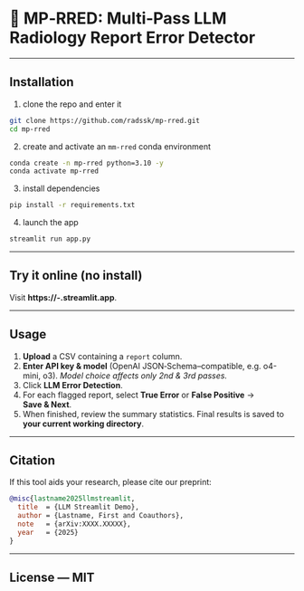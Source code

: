 # 📑 MP‑RRED: Multi‑Pass LLM Radiology Report Error Detector




---

## Installation

1. clone the repo and enter it

```bash
git clone https://github.com/radssk/mp-rred.git
cd mp-rred
```

2. create and activate an `mm-rred` conda environment
```bash
conda create -n mp-rred python=3.10 -y
conda activate mp-rred
```

3. install dependencies
```bash
pip install -r requirements.txt
```

4. launch the app
```bash
streamlit run app.py
```

---

## Try it online (no install)

Visit **https\://<USER>-<REPO>.streamlit.app**.


---

## Usage

1. **Upload** a CSV containing a `report` column.
2. **Enter API key & model** (OpenAI JSON‑Schema–compatible, e.g. o4-mini, o3). *Model choice affects only 2nd & 3rd passes.*
3. Click **LLM Error Detection**.
4. For each flagged report, select **True Error** or **False Positive** → **Save & Next**.
5. When finished, review the summary statistics. Final results is saved to **your current working directory**.

---

## Citation

If this tool aids your research, please cite our preprint:

```bibtex
@misc{lastname2025llmstreamlit,
  title  = {LLM Streamlit Demo},
  author = {Lastname, First and Coauthors},
  note   = {arXiv:XXXX.XXXXX},
  year   = {2025}
}
```

---

## License — MIT

   
